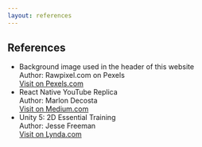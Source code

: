 ```yaml
---
layout: references
---
```


## References

<ul>
  <li>
    Background image used in the header of this website<br/>
    Author: Rawpixel.com on Pexels<br/>
    <a href="https://www.pexels.com/photo/silver-macbook-beside-white-ceramic-mug-on-table-905873/" target="_blank" class="btn btn-secondary">Visit on Pexels.com</a>
  </li>

  <li>
    React Native YouTube Replica<br/>
    Author: Marlon Decosta<br/>
    <a href="https://medium.com/react-native-training/react-native-youtube-replica-f378200d91f0" target="_blank" class="btn btn-secondary">Visit on Medium.com</a>  
  </li>
  
  <li>
    Unity 5: 2D Essential Training<br/>
    Author: Jesse Freeman<br/>
    <a href="https://www.lynda.com/Games-tutorials/Unity-5-2D-Essential-Training/494386-2.html" target="_blank" class="btn btn-secondary">Visit on Lynda.com</a>
  </li>  

</ul>

